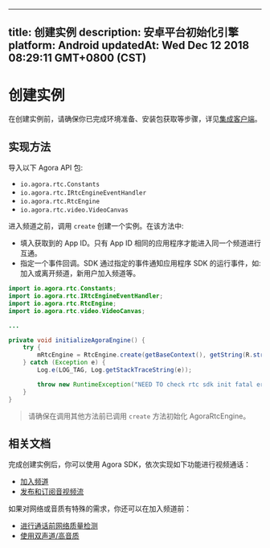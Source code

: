 
---
title: 创建实例
description: 安卓平台初始化引擎
platform: Android
updatedAt: Wed Dec 12 2018 08:29:11 GMT+0800 (CST)
---
# 创建实例
在创建实例前，请确保你已完成环境准备、安装包获取等步骤，详见[集成客户端](../../cn/Video/android_video.md)。

## 实现方法
导入以下 Agora API 包:

- `io.agora.rtc.Constants`
- `io.agora.rtc.IRtcEngineEventHandler`
- `io.agora.rtc.RtcEngine`
- `io.agora.rtc.video.VideoCanvas`

进入频道之前，调用 `create` 创建一个实例。在该方法中:

- 填入获取到的 App ID。只有 App ID 相同的应用程序才能进入同一个频道进行互通。
- 指定一个事件回调。SDK 通过指定的事件通知应用程序 SDK 的运行事件，如: 加入或离开频道，新用户加入频道等。

```java
import io.agora.rtc.Constants;
import io.agora.rtc.IRtcEngineEventHandler;
import io.agora.rtc.RtcEngine;
import io.agora.rtc.video.VideoCanvas;

...

private void initializeAgoraEngine() {
    try {
        mRtcEngine = RtcEngine.create(getBaseContext(), getString(R.string.agora_app_id), mRtcEventHandler);
    } catch (Exception e) {
        Log.e(LOG_TAG, Log.getStackTraceString(e));

        throw new RuntimeException("NEED TO check rtc sdk init fatal error\n" + Log.getStackTraceString(e));
    }
}
```

> 请确保在调用其他方法前已调用 `create` 方法初始化 AgoraRtcEngine。

## 相关文档

完成创建实例后，你可以使用 Agora SDK，依次实现如下功能进行视频通话：

- [加入频道](../../cn/Video/join_video_android.md)
- [发布和订阅音视频流](../../cn/Video/publish_android.md)

如果对网络或音质有特殊的需求，你还可以在加入频道前：

- [进行通话前网络质量检测](../../cn/Video/lastmile_android.md)
- [使用双声道/高音质](../../cn/Video/audio_profile_android.md)

